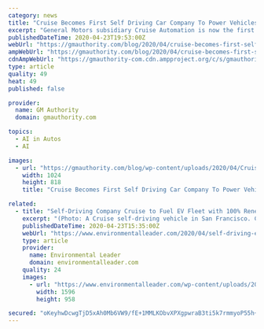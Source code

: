 ```yaml
---
category: news
title: "Cruise Becomes First Self Driving Car Company To Power Vehicles With 100% Renewable Energy"
excerpt: "General Motors subsidiary Cruise Automation is now the first self driving car company to run its vehicles off 100% renewable energy, the company said in a Medium post published Wednesday. The post, written by Cruise’s senior fleet energy manager, Tracy Cheung, indicates Cruise’s fleet of autonomous Chevrolet Bolt EVs has “been powered by ..."
publishedDateTime: 2020-04-23T19:53:00Z
webUrl: "https://gmauthority.com/blog/2020/04/cruise-becomes-first-self-driving-car-company-to-power-vehicles-with-100-renewable-energy/"
ampWebUrl: "https://gmauthority.com/blog/2020/04/cruise-becomes-first-self-driving-car-company-to-power-vehicles-with-100-renewable-energy/amp/"
cdnAmpWebUrl: "https://gmauthority-com.cdn.ampproject.org/c/s/gmauthority.com/blog/2020/04/cruise-becomes-first-self-driving-car-company-to-power-vehicles-with-100-renewable-energy/amp/"
type: article
quality: 49
heat: 49
published: false

provider:
  name: GM Authority
  domain: gmauthority.com

topics:
  - AI in Autos
  - AI

images:
  - url: "https://gmauthority.com/blog/wp-content/uploads/2020/04/Cruise-Automation-Renewable-Energy-Announcement-1024x818.jpg"
    width: 1024
    height: 818
    title: "Cruise Becomes First Self Driving Car Company To Power Vehicles With 100% Renewable Energy"

related:
  - title: "Self-Driving Company Cruise to Fuel EV Fleet with 100% Renewables"
    excerpt: "(Photo: A Cruise self-driving vehicle in San Francisco. Credit: Cruise) San Francisco-based self-driving vehicle company Cruise plans to power its entire EV fleet in the city on 100% renewable energy for 2020. Cruise started in 2014 with a highway autopilot retrofitted to a car, began testing advanced self-driving the following year, and was ..."
    publishedDateTime: 2020-04-23T15:35:00Z
    webUrl: "https://www.environmentalleader.com/2020/04/self-driving-ev-fleet-renewables/"
    type: article
    provider:
      name: Environmental Leader
      domain: environmentalleader.com
    quality: 24
    images:
      - url: "https://www.environmentalleader.com/wp-content/uploads/2020/04/Criuse_in_SF_cropped.jpg"
        width: 1596
        height: 958

secured: "oKeyhwDcwgTjD5xAh0Mb6VW9/fE+1MMLKObvXPXgpwraB3ti5k7rmmyoP55h+I8pt6hsHy9ZS3UxhzYJkkhfDoJJuncagiGLt7okrRidDCLAhMyBcsKVXfCbnkGw1XnNPori2nY9DlL4ztDi/83ytQ7tA2p3uUE/9oWrj1p5NQlmq7CNguh4CMbWA/93V6tw8xjkOnCYc3sz5K16ETAARLLsL0nCSf9xiCdJ/1/Dqnf0U5YjeLOJ4DF1t7tjatCjX1TtDVugGBpxScO2mmEtAVkB7kQqyQ0V4z7qGgyUVL47ZdDZfjf3G/bnpFS4UkCMF1t8uidDhTonA/9GkPhdQYKlWX1488/b49RNKSLTleV1CCfzZsCI2UBQ07O/rmrDGEyN7Z6gsi7Wo/FV7Koe6EpZWtGYEzxdM9l2l0Cs63i9+gY8ZpXO6ns/igxI3L2E5JWWBKcLQNMxaF7S6MPU5R4G+W+EIv0In5pMiZEBY/c=;3hEIZ7eM8CmE7mQIXmdcPA=="
---
```


